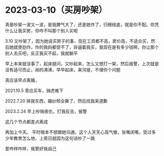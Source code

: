 # 2023-03-10（买房吵架）

真是吵架一波又一波，是我脾气大了，还是她作了，归根结底，就是你不配。你凭什么让我买房，你咋不叫那个别人买呢

  

3.10
又吵架了，因为她说买房子的事，现在工资都不高，房价高，不适合买，然后她就使劲作，作的我妈都受不了，非逼着我买，我现在是有多少钱啊，你让那个别人去买吧，反正我买不起，我就躺平  

  

  

早上本来就没事了，起床就问，又吵起来，怎么又想打一架，然后报警，上次就是没有适可而止，闹的沸沸，早早起床，来河堤，不理你个问题

  

真应该早点离婚，

2021.10.5 答应买车，骑虎难下

2022.7.20 摔我东西，婚纱照全撕了，然后找我来道歉

2023.2.24 早上吵隔夜仇，打我反击，报警

这几个节点都差点离成

  

再加上今天。 平时根本不想跟她沟通，这个人天天心高气傲，张嘴闭嘴，受过多少年教育怎么地，上周日就因为这句话吵了一路

  

  

爱咋样咋样，我管好我自己

